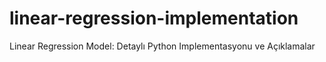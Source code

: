 # linear-regression-implementation
Linear Regression Model: Detaylı Python Implementasyonu ve Açıklamalar
